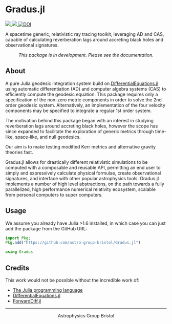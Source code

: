 # Gradus.jl

<a href="https://codecov.io/gh/astro-group-bristol/Gradus.jl">
    <img src="https://codecov.io/gh/astro-group-bristol/Gradus.jl/branch/main/graph/badge.svg?token=A91E22KZR5"/>
</a>
<a href="https://github.com/astro-group-bristol/Gradus.jl/actions/workflows/smoke-test.yml">
    <img src="https://github.com/astro-group-bristol/Gradus.jl/actions/workflows/smoke-test.yml/badge.svg"/>
</a>
<a href="https://doi.org/10.5281/zenodo.6471796">
    <img src="https://zenodo.org/badge/DOI/10.5281/zenodo.6471796.svg" alt="DOI">
</a> 


A spacetime generic, relativistic ray tracing toolkit, leveraging AD and CAS, capable of calculating reverberation lags around accreting black holes and observational signatures.

<p align="center"> <i> This package is in development. Please see the documentation.</i> </p>

## About

A pure Julia geodesic integration system build on [DifferentialEquations.jl](https://github.com/SciML/DifferentialEquations.jl) using automatic differentiation (AD) and computer algebra systems (CAS) to efficiently compute the geodesic equation. This package requires only a specification of the non-zero metric components in order to solve the 2nd order geodesic system. Alternatively, an implementation of the four velocity components may be specified to integrate a regular 1st order system.

The motivation behind this package began with an interest in studying reverberation lags around accreting black holes, however the scope has since expanded to facilitate the exploration of generic metrics through time-like, space-like, and null geodesics. 

Our aim is to make testing modified Kerr metrics and alternative gravity theories fast.

Gradus.jl allows for drastically different relativistic simulations to be computed with a composable and reusable API, permitting an end user to simply and expressively calculate physical formulae, create observational signatures, and interface with other popular astrophysics tools. Gradus.jl implements a number of high level abstractions, on the path towards a fully parallelized, high performance numerical relativity ecosystem, scalable from personal computers to super computers.

## Usage

We assume you already have Julia >1.6 installed, in which case you can just add the package from the GitHub URL:
```julia
import Pkg;
Pkg.add("https://github.com/astro-group-bristol/Gradus.jl")

using Gradus
```

## Credits

This work would not be possible without the incredible work of:

- [The Julia programming language](https://github.com/JuliaLang/Julia)
- [DifferentialEquations.jl](https://github.com/SciML/DifferentialEquations.jl)
- [ForwardDiff.jl](https://github.com/JuliaDiff/ForwardDiff.jl)

<hr>

<p align="center"> Astrophysics Group Bristol </p>